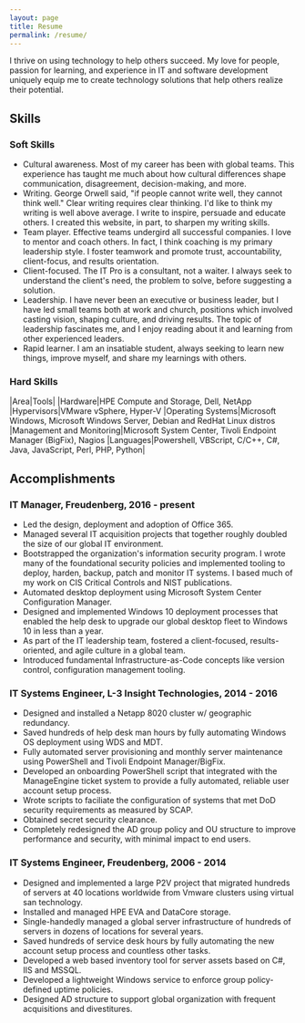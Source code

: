 ```yaml
---
layout: page
title: Resume 
permalink: /resume/
---
```


I thrive on using technology to help others succeed. My love for people, passion for learning, and experience in IT and software development uniquely equip me to create technology solutions that help others realize their potential. 

## Skills

### Soft Skills
  
  - Cultural awareness. Most of my career has been with global teams. This experience has taught me much about how cultural differences shape communication, disagreement, decision-making, and more.
  - Writing. George Orwell said, "if people cannot write well, they cannot think well." Clear writing requires clear thinking. I'd like to think my writing is well above average. I write to inspire, persuade and educate others. I created this website, in part, to sharpen my writing skills. 
  - Team player. Effective teams undergird all successful companies. I love to mentor and coach others. In fact, I think coaching is my primary leadership style. I foster teamwork and promote trust, accountability, client-focus, and results orientation.
  - Client-focused. The IT Pro is a consultant, not a waiter. I always seek to understand the client's need, the problem to solve, before suggesting a solution. 
  - Leadership. I have never been an executive or business leader, but I have led small teams both at work and church, positions which involved casting vision, shaping culture, and driving results. The topic of leadership fascinates me, and I enjoy reading about it and learning from other experienced leaders. 
  - Rapid learner. I am an insatiable student, always seeking to learn new things, improve myself, and share my learnings with others. 
 
### Hard Skills

|Area|Tools|
|Hardware|HPE Compute and Storage, Dell, NetApp
|Hypervisors|VMware vSphere, Hyper-V
|Operating Systems|Microsoft Windows, Microsoft Windows Server, Debian and RedHat Linux distros
|Management and Monitoring|Microsoft System Center, Tivoli Endpoint Manager (BigFix), Nagios
|Languages|Powershell, VBScript, C/C++, C#, Java, JavaScript, Perl, PHP, Python|

## Accomplishments 

### IT Manager, Freudenberg, 2016 - present

  - Led the design, deployment and adoption of Office 365.
  - Managed several IT acquisition projects that together roughly doubled the size of our global IT environment.
  - Bootstrapped the organization's information security program. I wrote many of the foundational security policies and implemented tooling to deploy, harden, backup, patch and monitor IT systems. I based much of my work on CIS Critical Controls and NIST publications.  
  - Automated desktop deployment using Microsoft System Center Configuration Manager. 
  - Designed and implemented Windows 10 deployment processes that enabled the help desk to upgrade our global desktop fleet to Windows 10 in less than a year.
  - As part of the IT leadership team, fostered a client-focused, results-oriented, and agile culture in a global team. 
  - Introduced fundamental Infrastructure-as-Code concepts like version control, configuration management tooling. 

### IT Systems Engineer, L-3 Insight Technologies, 2014 - 2016

- Designed and installed a Netapp 8020 cluster w/ geographic redundancy.
- Saved hundreds of help desk man hours by fully automating Windows OS deployment using WDS and MDT.
- Fully automated server provisioning and monthly server maintenance using PowerShell and Tivoli Endpoint Manager/BigFix.
- Developed an onboarding PowerShell script that integrated with the ManageEngine ticket system to provide a fully automated, reliable user account setup process.
- Wrote scripts to faciliate the configuration of systems that met DoD security requirements as measured by SCAP.
- Obtained secret security clearance.
- Completely redesigned the AD group policy and OU structure to improve performance and security, with minimal impact to end users.

### IT Systems Engineer, Freudenberg, 2006 - 2014

- Designed and implemented a large P2V project that migrated hundreds of servers at 40 locations worldwide from Vmware clusters using virtual san technology.
- Installed and managed HPE EVA and DataCore storage.
- Single-handedly managed a global server infrastructure of hundreds of servers in dozens of locations for several years.
- Saved hundreds of service desk hours by fully automating the new account setup process and countless other tasks.
- Developed a web based inventory tool for server assets based on C#, IIS and MSSQL.
- Developed a lightweight Windows service to enforce group policy-defined uptime policies.
- Designed AD structure to support global organization with frequent acquisitions and divestitures.

